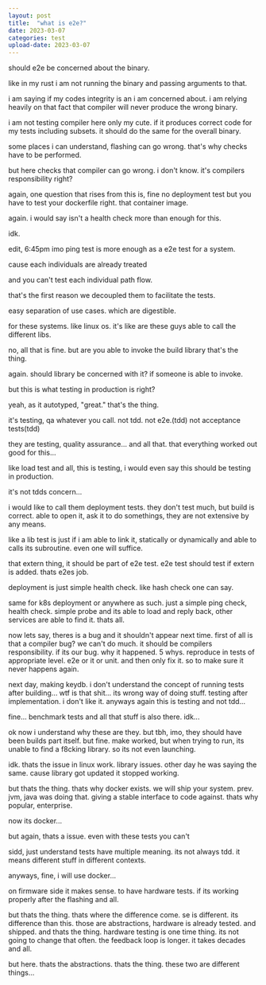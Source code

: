 ```yaml
---
layout: post
title:  "what is e2e?"
date: 2023-03-07
categories: test
upload-date: 2023-03-07
---
```


should e2e be concerned about the binary.

like in my rust i am not running the binary and passing arguments to that.

i am saying if my codes integrity is an i am concerned about.
i am relying heavily on that fact that compiler will never produce the wrong binary. 

i am not testing compiler here only my cute. 
if it produces correct code for my tests including subsets.
it should do the same for the overall binary. 

some places i can understand, 
flashing can go wrong. 
that's why checks have to be performed. 

but here checks that compiler can go wrong. 
i don't know. 
it's compilers responsibility right?

again, one question that rises from this is, 
fine no deployment test but you have to test your dockerfile right. 
that container image. 

again. i would say isn't a health check more than enough for this. 


idk.


edit,  6:45pm
imo ping test is more enough as a e2e test for a system. 

cause each individuals are already treated 

and you can't test each individual path flow. 

that's the first reason we decoupled them to facilitate the tests. 

easy separation of use cases.
which are digestible. 

for these systems. like linux os.
it's like are these guys able to call the different libs.

no, all that is fine. 
but are you able to invoke the build library that's the thing. 

again. should library be concerned with it?
if someone is able to invoke.

but this is what testing in production is right?

yeah, as it autotyped, "great." 
that's the thing. 

it's testing, qa whatever you call. 
not tdd.
not e2e.(tdd)
not acceptance tests(tdd)

they are testing, quality assurance...
and all that. 
that everything worked out good for this...

like load test and all, 
this is testing, 
i would even say this should be testing in production.

it's not tdds concern...


i would like to call them deployment tests.
they don't test much, but build is correct. 
able to open it, 
ask it to do somethings,
they are not extensive by any means.

like a lib test is just if i am able to link it, 
statically or dynamically and able to calls its subroutine.
even one will suffice.

that extern thing,
it should be part of e2e test.
e2e test should test if extern is added.
thats e2es job.

deployment is just simple health check.
like hash check one can say.

same for k8s deployment or anywhere as such.
just a simple ping check, health check.
simple probe and its able to load and reply back, other services are able to find it.
thats all.

now lets say, 
theres is a bug and it shouldn't appear next time. 
first of all is that a compiler bug? we can't do much. it should be compilers responsibility.
if its our bug.
why it happened.
5 whys. 
reproduce in tests of appropriate level.
e2e or it or unit.
and then only fix it.
so to make sure it never happens again.



next day, making keydb.
i don't understand the concept of running tests after building...
wtf is that shit...
its wrong way of doing stuff.
testing after implementation. 
i don't like it.
anyways again this is testing and not tdd...

fine...
benchmark tests and all that stuff is also there.
idk...

ok now i understand why these are they.
but tbh, imo, they should have been builds part itself.
but fine.
make worked, 
but when trying to run, its unable to find a f8cking library.
so its not even launching.

idk. 
thats the issue in linux work.
library issues.
other day he was saying the same.
cause library got updated it stopped working.

but thats the thing.
thats why docker exists. we will ship your system.
prev. jvm, java was doing that.
giving a stable interface to code against. 
thats why popular, enterprise. 

now its docker...

but again, thats a issue. even with these tests you can't 

sidd, just understand tests have multiple meaning. 
its not always tdd.
it means different stuff in different contexts.

anyways,
fine, i will use docker...



on firmware side it makes sense.
to have hardware tests.
if its working properly after the flashing and all.

but thats the thing.
thats where the difference come.
se is different. 
its difference than this.
those are abstractions, hardware is already tested. and shipped.
and thats the thing.
hardware testing is one time thing.
its not going to change that often.
the feedback loop is longer.
it takes decades and all.

but here. thats the abstractions. 
thats the thing.
these two are different things...